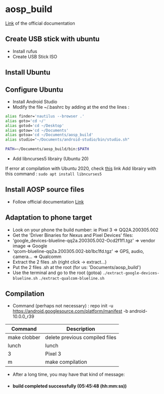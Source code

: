 # aosp_build

[Link](https://source.android.com/setup/start) of the official documentation

## Create USB stick with ubuntu
- Install rufus
- Create USB Stick ISO

## Install Ubuntu

## Configure Ubuntu
- Install Android Studio
- Modify the file ~/.bashrc by adding at the end the lines :
 
 ```bash
 alias finder='nautilus --browser .'
 alias goto='cd ~/'
 alias gotod='cd ~/Desktop'
 alias gotow='cd ~/Documents'
 alias gotoa='cd ~/Documents/aosp_build'
 alias studio="~/Documents/android-studio/bin/studio.sh"
    
 PATH=~/Documents/aosp_build/bin:$PATH
```
- Add libncurses5 librairy (Ubuntu 20)

If error at compilation with Ubuntu 2020, check [this](https://groups.google.com/forum/#!msg/android-building/BaGEAAzcsyA/lbcRNhZXAQAJ) link
Add librairy with this command : `sudo apt install libncurses5`

## Install AOSP source files
- Follow official documentation [Link](https://source.android.com/setup/start)

## Adaptation to phone target
- Look on your phone the build number: ie Pixel 3 => QQ2A.200305.002
- Get the 'Driver Binaries for Nexus and Pixel Devices' files:
-    'google_devices-blueline-qq2a.200305.002-Ocd2f1f1.tgz'   =>   vendor image   =>   Google
-    'qcom-blueline-qq2a.200305.002-bb1bc1fd.tgz'   =>   GPS, audio, camera...   =>   Qualcomm
- Extract the 2 files .sh (right click -> extract...)
- Put the 2 files .sh at the root (for us: 'Documents/aosp_build')
- Use the terminal and go to the root (gotoa)
 `./extract-google-devices-blueline.sh`
 `./extract-qualcom-blueline.sh`

## Compilation

- Command (perhaps not necessary) :
repo init -u https://android.googlesource.com/platform/manifest -b android-10.0.0_r39

| Command | Description |
| ------- | ----------- |
| make clobber | delete previous compiled files |
| lunch | lunch |
| 3 | Pixel 3 |
| m | make compilation|

- After a long time, you may have that kind of message:
- #### build completed successfully (05:45:48 (hh:mm:ss)) ####
